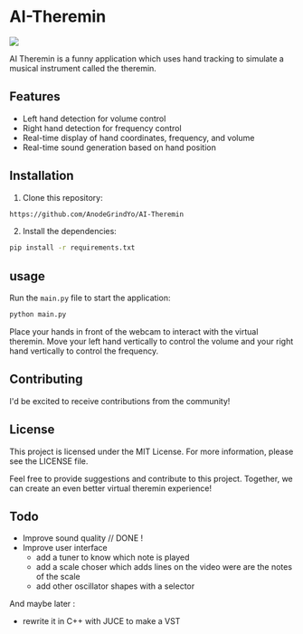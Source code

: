 # AI-Theremin

<!-- ![](https://media.discordapp.net/attachments/922801785637322773/1100570818062331964/theremin2.gif) -->
![](https://media.discordapp.net/attachments/932672918859702355/1101339069801316453/theremin3.gif)

AI Theremin is a funny application which uses hand tracking to simulate a musical instrument called the theremin.


## Features
- Left hand detection for volume control
- Right hand detection for frequency control
- Real-time display of hand coordinates, frequency, and volume
- Real-time sound generation based on hand position

## Installation

1. Clone this repository:

```bash
https://github.com/AnodeGrindYo/AI-Theremin
```

2. Install the dependencies:

```bash
pip install -r requirements.txt
```

## usage

Run the `main.py` file to start the application:

```bash
python main.py
```

Place your hands in front of the webcam to interact with the virtual theremin. Move your left hand vertically to control the volume and your right hand vertically to control the frequency.

## Contributing
I'd be excited to receive contributions from the community! 

## License
This project is licensed under the MIT License. For more information, please see the LICENSE file.

Feel free to provide suggestions and contribute to this project. Together, we can create an even better virtual theremin experience!

## Todo 
- Improve sound quality // DONE !
- Improve user interface
  - add a tuner to know which note is played
  - add a scale choser which adds lines on the video were are the notes of the scale
  - add other oscillator shapes with a selector

And maybe later :
- rewrite it in C++ with JUCE to make a VST
